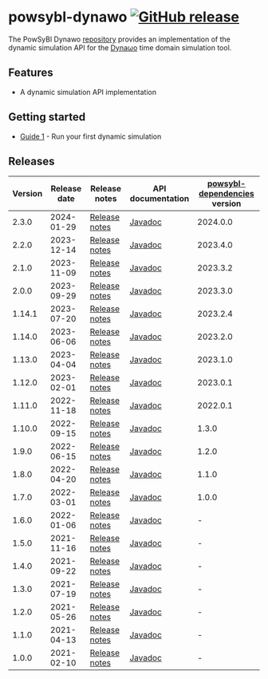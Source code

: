 # powsybl-dynawo [![GitHub release](https://img.shields.io/github/release/powsybl/powsybl-dynawo.svg?sort=semver)](https://github.com/powsybl/powsybl-dynawo/releases/)
The PowSyBl Dynawo [repository](https://github.com/powsybl/powsybl-dynawo) provides an implementation of the dynamic simulation API for the [Dyna&omega;o](https://dynawo.github.io/) time domain simulation tool.  

## Features

- A dynamic simulation API implementation

## Getting started

- [Guide 1]() - Run your first dynamic simulation

## Releases

| Version | Release date | Release notes                                                                   | API documentation                                                              | [powsybl-dependencies](https://github.com/powsybl/powsybl-dependencies) version |
|---------|--------------|---------------------------------------------------------------------------------|--------------------------------------------------------------------------------|---------------------------------------------------------------------------------|
| 2.3.0   | 2024-01-29   | [Release notes](https://github.com/powsybl/powsybl-dynawo/releases/tag/v2.3.0)  | [Javadoc](https://javadoc.io/doc/com.powsybl/powsybl-dynawo/2.3.0/index.html)  | 2024.0.0                                                                        |
| 2.2.0   | 2023-12-14   | [Release notes](https://github.com/powsybl/powsybl-dynawo/releases/tag/v2.2.0)  | [Javadoc](https://javadoc.io/doc/com.powsybl/powsybl-dynawo/2.2.0/index.html)  | 2023.4.0                                                                        |
| 2.1.0   | 2023-11-09   | [Release notes](https://github.com/powsybl/powsybl-dynawo/releases/tag/v2.1.0)  | [Javadoc](https://javadoc.io/doc/com.powsybl/powsybl-dynawo/2.1.0/index.html)  | 2023.3.2                                                                        |
| 2.0.0   | 2023-09-29   | [Release notes](https://github.com/powsybl/powsybl-dynawo/releases/tag/v2.0.0)  | [Javadoc](https://javadoc.io/doc/com.powsybl/powsybl-dynawo/2.0.0/index.html)  | 2023.3.0                                                                        |
| 1.14.1  | 2023-07-20   | [Release notes](https://github.com/powsybl/powsybl-dynawo/releases/tag/v1.14.1) | [Javadoc](https://javadoc.io/doc/com.powsybl/powsybl-dynawo/1.14.1/index.html) | 2023.2.4                                                                        |
| 1.14.0  | 2023-06-06   | [Release notes](https://github.com/powsybl/powsybl-dynawo/releases/tag/v1.14.0) | [Javadoc](https://javadoc.io/doc/com.powsybl/powsybl-dynawo/1.14.0/index.html) | 2023.2.0                                                                        |
| 1.13.0  | 2023-04-04   | [Release notes](https://github.com/powsybl/powsybl-dynawo/releases/tag/v1.13.0) | [Javadoc](https://javadoc.io/doc/com.powsybl/powsybl-dynawo/1.13.0/index.html) | 2023.1.0                                                                        |
| 1.12.0  | 2023-02-01   | [Release notes](https://github.com/powsybl/powsybl-dynawo/releases/tag/v1.12.0) | [Javadoc](https://javadoc.io/doc/com.powsybl/powsybl-dynawo/1.12.0/index.html) | 2023.0.1                                                                        |
| 1.11.0  | 2022-11-18   | [Release notes](https://github.com/powsybl/powsybl-dynawo/releases/tag/v1.11.0) | [Javadoc](https://javadoc.io/doc/com.powsybl/powsybl-dynawo/1.11.0/index.html) | 2022.0.1                                                                        |
| 1.10.0  | 2022-09-15   | [Release notes](https://github.com/powsybl/powsybl-dynawo/releases/tag/v1.10.0) | [Javadoc](https://javadoc.io/doc/com.powsybl/powsybl-dynawo/1.10.0/index.html) | 1.3.0                                                                           |
| 1.9.0   | 2022-06-15   | [Release notes](https://github.com/powsybl/powsybl-dynawo/releases/tag/v1.9.0)  | [Javadoc](https://javadoc.io/doc/com.powsybl/powsybl-dynawo/1.9.0/index.html)  | 1.2.0                                                                           |
| 1.8.0   | 2022-04-20   | [Release notes](https://github.com/powsybl/powsybl-dynawo/releases/tag/v1.8.0)  | [Javadoc](https://javadoc.io/doc/com.powsybl/powsybl-dynawo/1.8.0/index.html)  | 1.1.0                                                                           |
| 1.7.0   | 2022-03-01   | [Release notes](https://github.com/powsybl/powsybl-dynawo/releases/tag/v1.7.0)  | [Javadoc](https://javadoc.io/doc/com.powsybl/powsybl-dynawo/1.7.0/index.html)  | 1.0.0                                                                           |
| 1.6.0   | 2022-01-06   | [Release notes](https://github.com/powsybl/powsybl-dynawo/releases/tag/v1.6.0)  | [Javadoc](https://javadoc.io/doc/com.powsybl/powsybl-dynawo/1.6.0/index.html)  | -                                                                               |
| 1.5.0   | 2021-11-16   | [Release notes](https://github.com/powsybl/powsybl-dynawo/releases/tag/v1.5.0)  | [Javadoc](https://javadoc.io/doc/com.powsybl/powsybl-dynawo/1.5.0/index.html)  | -                                                                               |
| 1.4.0   | 2021-09-22   | [Release notes](https://github.com/powsybl/powsybl-dynawo/releases/tag/v1.4.0)  | [Javadoc](https://javadoc.io/doc/com.powsybl/powsybl-dynawo/1.4.0/index.html)  | -                                                                               |
| 1.3.0   | 2021-07-19   | [Release notes](https://github.com/powsybl/powsybl-dynawo/releases/tag/v1.3.0)  | [Javadoc](https://javadoc.io/doc/com.powsybl/powsybl-dynawo/1.3.0/index.html)  | -                                                                               |
| 1.2.0   | 2021-05-26   | [Release notes](https://github.com/powsybl/powsybl-dynawo/releases/tag/v1.2.0)  | [Javadoc](https://javadoc.io/doc/com.powsybl/powsybl-dynawo/1.2.0/index.html)  | -                                                                               |
| 1.1.0   | 2021-04-13   | [Release notes](https://github.com/powsybl/powsybl-dynawo/releases/tag/v1.1.0)  | [Javadoc](https://javadoc.io/doc/com.powsybl/powsybl-dynawo/1.1.0/index.html)  | -                                                                               |
| 1.0.0   | 2021-02-10   | [Release notes](https://github.com/powsybl/powsybl-dynawo/releases/tag/v1.0.0)  | [Javadoc](https://javadoc.io/doc/com.powsybl/powsybl-dynawo/1.0.0/index.html)  | -                                                                               |
